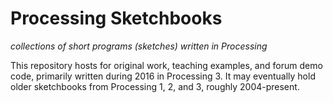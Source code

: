 # Processing Sketchbooks

_collections of short programs (sketches) written in Processing_

This repository hosts for original work, teaching examples, and forum demo code, primarily written during 2016 in Processing 3. It may eventually hold older sketchbooks from Processing 1, 2, and 3, roughly 2004-present.
